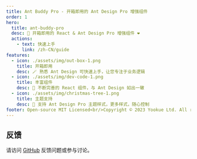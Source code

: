 ```yaml
---
title: Ant Buddy Pro - 开箱即用的 Ant Design Pro 增强组件
order: 1
hero:
  title: ant-buddy-pro
  desc: 🏅 开箱即用的 React & Ant Design Pro 增强组件 ❤️
  actions:
    - text: 快速上手
      link: /zh-CN/guide
features:
  - icon: ./assets/img/out-box-1.png
    title: 开箱即用
    desc: 🪄 熟悉 Ant Design 可快速上手，让您专注于业务逻辑
  - icon: ./assets/img/dev-code-1.png
    title: 丰富组件
    desc: 💎 不断完善的 React 组件，与 Ant Design 如出一辙
  - icon: ./assets/img/christmas-tree-1.png
    title: 主题支持
    desc: 🎨 支持 Ant Design Pro 主题样式，更多样式，随心控制
footer: Open-source MIT Licensed<br/>Copyright © 2023 Yookue Ltd. All rights reserved
---
```



## 反馈

请访问 [GitHub](https://github.com/yookue/ant-buddy-pro) 反馈问题或参与讨论。
